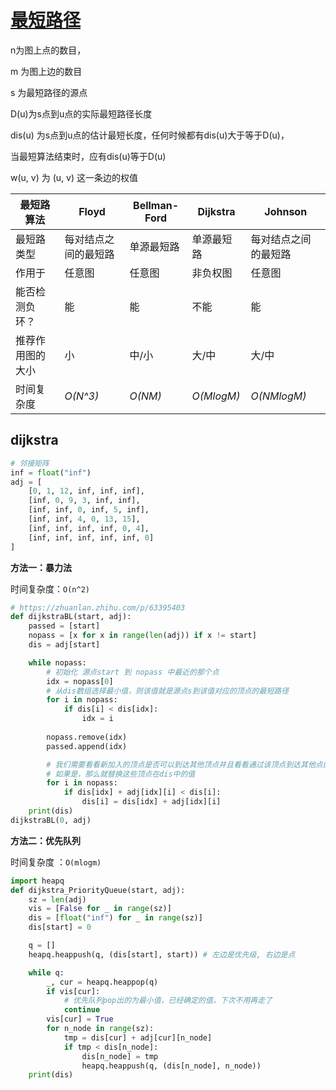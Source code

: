 # [最短路径](https://oi-wiki.org/graph/shortest-path/#dijkstra)

n为图上点的数目，

m 为图上边的数目 

s 为最短路径的源点 

D(u)为s点到u点的实际最短路径长度 

dis(u) 为s点到u点的估计最短长度，任何时候都有dis(u)大于等于D(u)，

当最短算法结束时，应有dis(u)等于D(u) 

w(u, v) 为 (u, v) 这一条边的权值

| 最短路算法       | Floyd                | Bellman-Ford | Dijkstra   | Johnson              |
| ---------------- | -------------------- | ------------ | ---------- | -------------------- |
| 最短路类型       | 每对结点之间的最短路 | 单源最短路   | 单源最短路 | 每对结点之间的最短路 |
| 作用于           | 任意图               | 任意图       | 非负权图   | 任意图               |
| 能否检测负环？   | 能                   | 能           | 不能       | 能                   |
| 推荐作用图的大小 | 小                   | 中/小        | 大/中      | 大/中                |
| 时间复杂度       | *O(N^3)*             | *O(NM)*      | *O(MlogM)* | *O(NMlogM)*          |

## dijkstra

```python
# 邻接矩阵
inf = float("inf")
adj = [
    [0, 1, 12, inf, inf, inf],
    [inf, 0, 9, 3, inf, inf],
    [inf, inf, 0, inf, 5, inf],
    [inf, inf, 4, 0, 13, 15],
    [inf, inf, inf, inf, 0, 4],
    [inf, inf, inf, inf, inf, 0]
]
```

**方法一：暴力法**

时间复杂度：`O(n^2)`

```python
# https://zhuanlan.zhihu.com/p/63395403
def dijkstraBL(start, adj):
    passed = [start]
    nopass = [x for x in range(len(adj)) if x != start]
    dis = adj[start]

    while nopass:
        # 初始化 源点start 到 nopass 中最近的那个点
        idx = nopass[0]
        # 从dis数组选择最小值，则该值就是源点s到该值对应的顶点的最短路径
        for i in nopass:
            if dis[i] < dis[idx]:
                idx = i
        
        nopass.remove(idx)
        passed.append(idx)

        # 我们需要看看新加入的顶点是否可以到达其他顶点并且看看通过该顶点到达其他点的路径长度是否比源点直接到达短，
        # 如果是，那么就替换这些顶点在dis中的值
        for i in nopass:
            if dis[idx] + adj[idx][i] < dis[i]:
                dis[i] = dis[idx] + adj[idx][i]
    print(dis)
dijkstraBL(0, adj)
```

**方法二：优先队列**

时间复杂度 ：`O(mlogm)`

```python
import heapq
def dijkstra_PriorityQueue(start, adj):
    sz = len(adj)
    vis = [False for _ in range(sz)]
    dis = [float("inf") for _ in range(sz)]
    dis[start] = 0

    q = []
    heapq.heappush(q, (dis[start], start)) # 左边是优先级, 右边是点

    while q:
        _, cur = heapq.heappop(q)
        if vis[cur]:
            # 优先队列pop出的为最小值，已经确定的值，下次不用再走了
            continue
        vis[cur] = True
        for n_node in range(sz):
            tmp = dis[cur] + adj[cur][n_node]
            if tmp < dis[n_node]:
                dis[n_node] = tmp
                heapq.heappush(q, (dis[n_node], n_node))
    print(dis)
```

